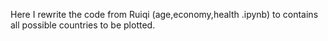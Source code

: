Here I rewrite the code from Ruiqi (age,economy,health .ipynb) to contains all possible countries to be plotted.